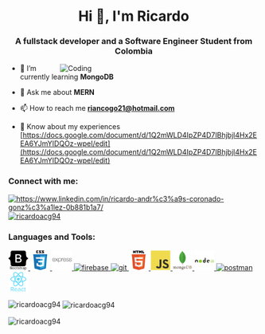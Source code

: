 

<h1 align="center">Hi 👋, I'm Ricardo</h1>
<h3 align="center">A fullstack developer and a Software Engineer Student from Colombia</h3>
<img align="right" alt="Coding" width="400" src="https://raw.githubusercontent.com/gist/MedRedha/fd8e2481bde2610c96b9aafde543879c/raw/88624e8d31c4295973dcb7c900dacf0edc0a6d99/coding.gif">

- 🌱 I’m currently learning **MongoDB**

- 💬 Ask me about **MERN**

- 📫 How to reach me **riancogo21@hotmail.com**

- 📄 Know about my experiences [https://docs.google.com/document/d/1Q2mWLD4IpZP4D7IBhjbjl4Hx2EEA6YJmYIDQOz-wpeI/edit](https://docs.google.com/document/d/1Q2mWLD4IpZP4D7IBhjbjl4Hx2EEA6YJmYIDQOz-wpeI/edit)

<h3 align="left">Connect with me:</h3>
<p align="left">
<a href="https://www.linkedin.com/in/ricardo-andr%C3%A9s-coronado-gonz%C3%A1lez-0b881b1a7/" target="blank"><img align="center" src="https://raw.githubusercontent.com/rahuldkjain/github-profile-readme-generator/master/src/images/icons/Social/linked-in-alt.svg" alt="https://www.linkedin.com/in/ricardo-andr%c3%a9s-coronado-gonz%c3%a1lez-0b881b1a7/" height="30" width="40" /></a>
<a href="https://instagram.com/ricardoacg94" target="blank"><img align="center" src="https://raw.githubusercontent.com/rahuldkjain/github-profile-readme-generator/master/src/images/icons/Social/instagram.svg" alt="ricardoacg94" height="30" width="40" /></a>
</p>

<h3 align="left">Languages and Tools:</h3>
<p align="left"> <a href="https://getbootstrap.com" target="_blank" rel="noreferrer"> <img src="https://raw.githubusercontent.com/devicons/devicon/master/icons/bootstrap/bootstrap-plain-wordmark.svg" alt="bootstrap" width="40" height="40"/> </a> <a href="https://www.w3schools.com/css/" target="_blank" rel="noreferrer"> <img src="https://raw.githubusercontent.com/devicons/devicon/master/icons/css3/css3-original-wordmark.svg" alt="css3" width="40" height="40"/> </a> <a href="https://expressjs.com" target="_blank" rel="noreferrer"> <img src="https://raw.githubusercontent.com/devicons/devicon/master/icons/express/express-original-wordmark.svg" alt="express" width="40" height="40"/> </a> <a href="https://firebase.google.com/" target="_blank" rel="noreferrer"> <img src="https://www.vectorlogo.zone/logos/firebase/firebase-icon.svg" alt="firebase" width="40" height="40"/> </a> <a href="https://git-scm.com/" target="_blank" rel="noreferrer"> <img src="https://www.vectorlogo.zone/logos/git-scm/git-scm-icon.svg" alt="git" width="40" height="40"/> </a> <a href="https://www.w3.org/html/" target="_blank" rel="noreferrer"> <img src="https://raw.githubusercontent.com/devicons/devicon/master/icons/html5/html5-original-wordmark.svg" alt="html5" width="40" height="40"/> </a> <a href="https://developer.mozilla.org/en-US/docs/Web/JavaScript" target="_blank" rel="noreferrer"> <img src="https://raw.githubusercontent.com/devicons/devicon/master/icons/javascript/javascript-original.svg" alt="javascript" width="40" height="40"/> </a> <a href="https://www.mongodb.com/" target="_blank" rel="noreferrer"> <img src="https://raw.githubusercontent.com/devicons/devicon/master/icons/mongodb/mongodb-original-wordmark.svg" alt="mongodb" width="40" height="40"/> </a> <a href="https://nodejs.org" target="_blank" rel="noreferrer"> <img src="https://raw.githubusercontent.com/devicons/devicon/master/icons/nodejs/nodejs-original-wordmark.svg" alt="nodejs" width="40" height="40"/> </a> <a href="https://postman.com" target="_blank" rel="noreferrer"> <img src="https://www.vectorlogo.zone/logos/getpostman/getpostman-icon.svg" alt="postman" width="40" height="40"/> </a> <a href="https://reactjs.org/" target="_blank" rel="noreferrer"> <img src="https://raw.githubusercontent.com/devicons/devicon/master/icons/react/react-original-wordmark.svg" alt="react" width="40" height="40"/> </a> </p>

<p><img align="left" src="https://github-readme-stats.vercel.app/api/top-langs?username=ricardoacg94&show_icons=true&locale=en&layout=compact" alt="ricardoacg94" /></p>

<p>&nbsp;<img align="center" src="https://github-readme-stats.vercel.app/api?username=ricardoacg94&show_icons=true&locale=en" alt="ricardoacg94" /></p>

<p><img align="center" src="https://github-readme-streak-stats.herokuapp.com/?user=ricardoacg94&" alt="ricardoacg94" /></p>
